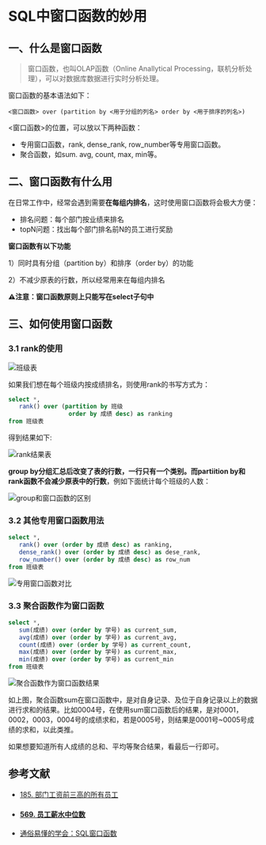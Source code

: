 # SQL中窗口函数的妙用

## 一、什么是窗口函数

> 窗口函数，也叫OLAP函数（Online Anallytical Processing，联机分析处理），可以对数据库数据进行实时分析处理。

窗口函数的基本语法如下：

```
<窗口函数> over (partition by <用于分组的列名> order by <用于排序的列名>)
```

<窗口函数>的位置，可以放以下两种函数：

- 专用窗口函数，rank, dense_rank, row_number等专用窗口函数。
- 聚合函数，如sum. avg, count, max, min等。

## 二、窗口函数有什么用

在日常工作中，经常会遇到需要**在每组内排名**，这时使用窗口函数将会极大方便：

- 排名问题：每个部门按业绩来排名
- topN问题：找出每个部门排名前N的员工进行奖励

**窗口函数有以下功能**

1）同时具有分组（partition by）和排序（order by）的功能

2）不减少原表的行数，所以经常用来在每组内排名

**⚠️注意：窗口函数原则上只能写在select子句中**

## 三、如何使用窗口函数

### 3.1 rank的使用

![班级表](https://cdn.jsdelivr.net/gh/mouweng/FigureBed/img/20220218194201.png)

如果我们想在每个班级内按成绩排名，则使用rank的书写方式为：

```sql
select *,
   rank() over (partition by 班级
                 order by 成绩 desc) as ranking
from 班级表
```

得到结果如下:

![rank结果表](https://cdn.jsdelivr.net/gh/mouweng/FigureBed/img/20220218194336.png)

**group by分组汇总后改变了表的行数，一行只有一个类别。而partiition by和rank函数不会减少原表中的行数**，例如下面统计每个班级的人数：

![group和窗口函数的区别](https://cdn.jsdelivr.net/gh/mouweng/FigureBed/img/20220218194529.jpg)

### 3.2 其他专用窗口函数用法

```sql
select *,
   rank() over (order by 成绩 desc) as ranking,
   dense_rank() over (order by 成绩 desc) as dese_rank,
   row_number() over (order by 成绩 desc) as row_num
from 班级表
```

![专用窗口函数对比](https://cdn.jsdelivr.net/gh/mouweng/FigureBed/img/20220218194649.png)

### 3.3 聚合函数作为窗口函数

 ```sql
 select *,
    sum(成绩) over (order by 学号) as current_sum,
    avg(成绩) over (order by 学号) as current_avg,
    count(成绩) over (order by 学号) as current_count,
    max(成绩) over (order by 学号) as current_max,
    min(成绩) over (order by 学号) as current_min
 from 班级表
 ```

![聚合函数作为窗口函数结果](https://cdn.jsdelivr.net/gh/mouweng/FigureBed/img/20220218194752.jpg)

如上图，聚合函数sum在窗口函数中，是对自身记录、及位于自身记录以上的数据进行求和的结果。比如0004号，在使用sum窗口函数后的结果，是对0001，0002，0003，0004号的成绩求和，若是0005号，则结果是0001号~0005号成绩的求和，以此类推。

如果想要知道所有人成绩的总和、平均等聚合结果，看最后一行即可。

## 参考文献

- [185. 部门工资前三高的所有员工](https://leetcode-cn.com/problems/department-top-three-salaries/)

- #### [569. 员工薪水中位数](https://leetcode-cn.com/problems/median-employee-salary/)

- [通俗易懂的学会：SQL窗口函数](https://zhuanlan.zhihu.com/p/92654574)

